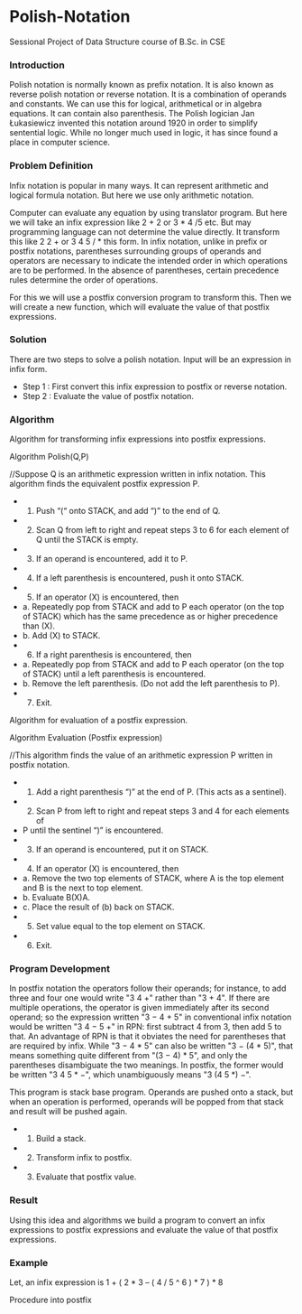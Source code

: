 # Polish-Notation
Sessional Project of Data Structure course of B.Sc. in CSE

### Introduction
Polish notation is normally known as prefix notation. It is also known as reverse polish notation or reverse notation. It is a combination of operands and constants. We can use this for logical, arithmetical or in algebra equations. It can contain also parenthesis. The Polish logician Jan Łukasiewicz invented this notation around 1920 in order to simplify sentential logic. While no longer much used in logic, it has since found a place in computer science.

### Problem Definition
Infix notation is popular in many ways. It can represent arithmetic and logical formula notation. But here we use only arithmetic notation.

Computer can evaluate any equation by using translator program. But here we will take an infix expression like 2 + 2 or 3 * 4 /5 etc. But may programming language can not determine the value directly. It transform this like 2 2 + or 3 4 5 / * this form. In infix notation, unlike in prefix or postfix notations, parentheses surrounding groups of operands and operators are necessary to indicate the intended order in which operations are to be performed. In the absence of parentheses, certain precedence rules determine the order of operations.

For this we will use a postfix conversion program to transform this. Then we will create a new function, which will evaluate the value of that postfix expressions.

### Solution
There are two steps to solve a polish notation. Input will be an expression in infix form.

 - Step 1 : First convert this infix expression to postfix or reverse notation.
 - Step 2 : Evaluate the value of postfix notation.

### Algorithm
Algorithm for transforming  infix expressions into postfix expressions.

Algorithm Polish(Q,P)

//Suppose Q is an arithmetic expression written in infix notation. This algorithm finds the equivalent postfix expression P.

 - 1. Push “(“ onto STACK, and add “)” to the end of Q.
 - 2. Scan Q from left to right and repeat steps 3 to 6 for each element of Q until the STACK is empty.
 - 3. If an operand is encountered, add it to P.
 - 4. If a left parenthesis is encountered, push it onto STACK.
 - 5. If an operator (X) is encountered, then
 - a. Repeatedly pop from STACK and add to P each operator (on the top of STACK) which has the same precedence as or higher precedence than (X).
 - b. Add (X) to STACK.
 - 6. If a right parenthesis is encountered, then
 - a. Repeatedly pop from STACK and add to P each operator (on the top of STACK) until a left parenthesis is encountered.
 - b. Remove the left parenthesis. (Do not add the left parenthesis to P).
 - 7. Exit.

Algorithm for evaluation of a postfix expression.

Algorithm Evaluation (Postfix expression)

//This algorithm finds the value of an arithmetic expression P written in postfix notation.

 - 1. Add a right parenthesis “)” at the end of P. (This acts as a sentinel).
 - 2. Scan P from left to right and repeat steps 3 and 4 for each elements of
 - P until the sentinel “)” is encountered.
 - 3. If an operand is encountered, put it on STACK.
 - 4. If an operator (X) is encountered, then
 - a. Remove the two top elements of STACK, where A is the top element and B is the next to top element.
 - b. Evaluate B(X)A.
 - c. Place the result of (b) back on STACK.
 - 5. Set value equal to the top element on STACK.
 - 6. Exit.
 
### Program Development
In postfix notation the operators follow their operands; for instance, to add three and four one would write "3 4 +" rather than "3 + 4". If there are multiple operations, the operator is given immediately after its second operand; so the expression written "3 − 4 + 5" in conventional infix notation would be written "3 4 − 5 +" in RPN: first subtract 4 from 3, then add 5 to that. An advantage of RPN is that it obviates the need for parentheses that are required by infix. While "3 − 4 * 5" can also be written "3 − (4 * 5)", that means something quite different from "(3 − 4) * 5", and only the parentheses disambiguate the two meanings. In postfix, the former would be written "3 4 5 * −", which unambiguously means "3 (4 5 *) −".

This program is stack base program. Operands are pushed onto a stack, but when an operation is performed, operands will be popped from that stack and result will be pushed again.

 - 1.	Build a stack.
 - 2.	Transform infix to postfix.
 - 3.	Evaluate that postfix value.
 
### Result
Using this idea and algorithms we build a program to convert an infix expressions to postfix expressions and evaluate the value of that postfix expressions.

### Example
Let, an infix expression is 1 + ( 2 * 3 – ( 4 / 5 ^ 6 ) * 7 ) * 8

Procedure into postfix





